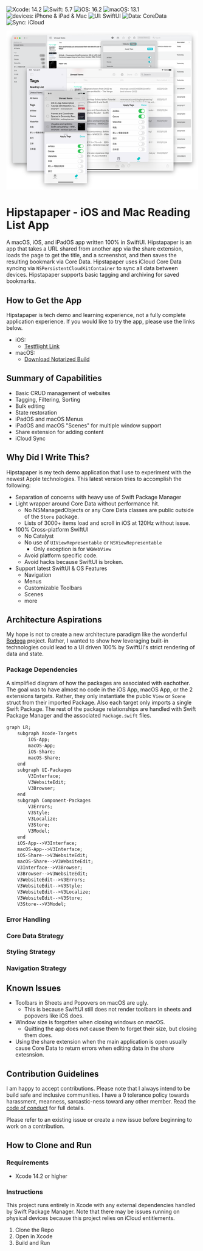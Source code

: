 ![Xcode: 14.2](https://img.shields.io/badge/Xcode-14.2-lightgrey.svg) ![Swift: 5.7](https://img.shields.io/badge/Swift-5.7-lightgrey.svg) ![iOS: 16.2](https://img.shields.io/badge/iOS-16.2-lightgrey.svg) ![macOS: 13.1](https://img.shields.io/badge/macOS-13.1-lightgrey.svg) ![devices: iPhone & iPad & Mac](https://img.shields.io/badge/devices-iPad%20%26%20iPhone%20%26%20Mac-lightgrey.svg) ![UI: SwiftUI](https://img.shields.io/badge/UI-SwiftUI-lightgrey.svg) ![Data: CoreData](https://img.shields.io/badge/Data-CoreData-lightgrey.svg) ![Sync: iCloud](https://img.shields.io/badge/Sync-iCloud-lightgrey.svg)

![Hipstapaper Screenshots](/readme-screenshot.png)

# Hipstapaper - iOS and Mac Reading List App

A macOS, iOS, and iPadOS app written 100% in SwiftUI. Hipstapaper is an app that takes a URL shared from another app via the share extension, loads the page to get the title, and a screenshot, and then saves the resulting bookmark via Core Data. Hipstapaper uses iCloud Core Data syncing via `NSPersistentCloudKitContainer` to sync all data between devices. Hipstapaper supports basic tagging and archiving for saved bookmarks.

## How to Get the App

Hipstapaper is tech demo and learning experience, not a fully complete application experience. If you would like to try the app, please use the links below.
- iOS:
    - [Testflight Link](https://testflight.apple.com/join/V1f2j5Jd)
- macOS:
    - [Download Notarized Build](http://www.jeffburg.com/zzNotPortfolio/Hipstapaper/current/Hipstapaper.zip)

## Summary of Capabilities

- Basic CRUD management of websites
- Tagging, Filtering, Sorting
- Bulk editing
- State restoration
- iPadOS and macOS Menus
- iPadOS and macOS "Scenes" for multiple window support
- Share extension for adding content
- iCloud Sync

## Why Did I Write This?

Hipstapaper is my tech demo application that I use to experiment with the newest Apple technologies. This latest version tries to accomplish the following:

- Separation of concerns with heavy use of Swift Package Manager
- Light wrapper around Core Data without performance hit.
    - No NSManagedObjects or any Core Data classes are public outside of the `Store` package.
    - Lists of 3000+ items load and scroll in iOS at 120Hz without issue.
- 100% Cross-platform SwiftUI
    - No Catalyst
    - No use of `UIViewRepresentable` or `NSViewRepresentable`
        - Only exception is for `WKWebView` 
    - Avoid platform specific code.
    - Avoid hacks because SwiftUI is broken.
- Support latest SwiftUI & OS Features
    - Navigation
    - Menus
    - Customizable Toolbars
    - Scenes
    - more
    
## Architecture Aspirations

My hope is not to create a new architecture paradigm like the wonderful [Bodega](https://github.com/mergesort/Bodega) project. Rather, I wanted to show how leveraging built-in technologies could lead to a UI driven 100% by SwiftUI's strict rendering of data and state.

### Package Dependencies

A simplified diagram of how the packages are associated with eachother. The goal was to have almost no code in the iOS App, macOS App, or the 2 extensions targets. Rather, they only instantiate the public `View` or `Scene` struct from their imported Package. Also each target only imports a single Swift Package. The rest of the package relationships are handled with Swift Package Manager and the associated `Package.swift` files.

```mermaid
graph LR;
    subgraph Xcode-Targets
        iOS-App;
        macOS-App;
        iOS-Share;
        macOS-Share;
    end
    subgraph UI-Packages
        V3Interface;
        V3WebsiteEdit;
        V3Browser;
    end
    subgraph Component-Packages
        V3Errors;
        V3Style;
        V3Localize;
        V3Store;
        V3Model;
    end
    iOS-App-->V3Interface;
    macOS-App-->V3Interface;
    iOS-Share-->V3WebsiteEdit;
    macOS-Share-->V3WebsiteEdit;
    V3Interface-->V3Browser;
    V3Browser-->V3WebsiteEdit;
    V3WebsiteEdit-->V3Errors;
    V3WebsiteEdit-->V3Style;
    V3WebsiteEdit-->V3Localize;
    V3WebsiteEdit-->V3Store;
    V3Store-->V3Model;
```

### Error Handling

### Core Data Strategy

### Styling Strategy

### Navigation Strategy

## Known Issues

- Toolbars in Sheets and Popovers on macOS are ugly.
    - This is because SwiftUI still does not render toolbars in sheets and popovers like iOS does.
- Window size is forgotten when closing windows on macOS.
    - Quitting the app does not cause them to forget their size, but closing them does.
- Using the share extension when the main application is open usually cause Core Data to return errors when editing data in the share extesnsion.

## Contribution Guidelines

I am happy to accept contributions. Please note that I always intend to be build safe and inclusive communities. I have a 0 tolerance policy towards harassment, meanness, sarcastic-ness toward any other member. Read the [code of conduct](CODE_OF_CONDUCT.md) for full details.

Please refer to an existing issue or create a new issue before beginning to work on a contribution.

## How to Clone and Run

### Requirements

- Xcode 14.2 or higher

### Instructions

This project runs entirely in Xcode with any external dependencies handled by Swift Package Manager. Note that there may be issues running on physical devices because this project relies on iCloud entitlements.

1. Clone the Repo
1. Open in Xcode
1. Build and Run
